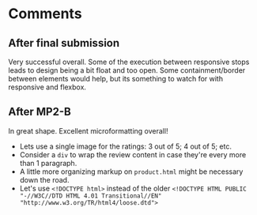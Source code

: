 # Comments

## After final submission

Very successful overall. Some of the execution between responsive stops leads to design being a bit float and too open. Some containment/border between elements would help, but its something to watch for with responsive and flexbox.

## After MP2-B

In great shape. Excellent microformatting overall!

* Lets use a single image for the ratings: 3 out of 5; 4 out of 5; etc. 
* Consider a `div` to wrap the review content in case they're every more than 1 paragraph.
* A little more organizing markup on `product.html` might be necessary down the road.
* Let's use `<!DOCTYPE html>` instead of the older `<!DOCTYPE HTML PUBLIC "-//W3C//DTD HTML 4.01 Transitional//EN" "http://www.w3.org/TR/html4/loose.dtd">`